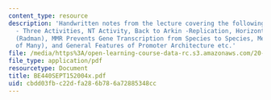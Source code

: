 ```yaml
---
content_type: resource
description: 'Handwritten notes from the lecture covering the following topics: Polymerases
  - Three Activities, NT Activity, Back to Arkin -Replication, Horizontal Gene Transfer
  (Radman), MMR Prevents Gene Transcription from Species to Species, Mechanism (One
  of Many), and General Features of Promoter Architecture etc.'
file: /media/https%3A/open-learning-course-data-rc.s3.amazonaws.com/20-440-analysis-of-biological-networks-be-440-fall-2004/cbdd03fbc22dfa286b786a72885348cc_BE440SEPT152004x.pdf
file_type: application/pdf
resourcetype: Document
title: BE440SEPT152004x.pdf
uid: cbdd03fb-c22d-fa28-6b78-6a72885348cc
---
```

